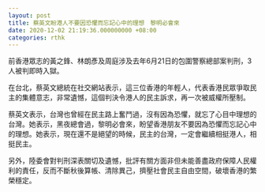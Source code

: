 ```yaml
---
layout: post
title: 蔡英文盼港人不要因恐懼而忘記心中的理想　黎明必會來
date: 2020-12-02 21:19:36.000000000 +08:00
categories: rthk
---
```


前香港眾志的黃之鋒、林朗彥及周庭涉及去年6月21日的包圍警察總部案判刑，3人被判即時入獄。

在台北，蔡英文總統在社交網站表示，這三位香港的年輕人，代表香港民眾爭取民主的集體意志，非常遺憾，這個判決令港人的民主訴求，再一次被威權所壓制。

蔡英文表示，台灣也曾經在民主路上奮鬥過，沒有因為恐懼，就忘了心目中理想的台灣。她表示，黑夜總會過，黎明必會來，盼望香港朋友不要因為恐懼而忘記心中的理想。她表示，現在還不是絕望的時候，民主的台灣，一定會繼續相挺港人，相挺民主。

另外，陸委會對判刑深表關切及遺憾，批評有關方面非但未能善盡政府保障人民權利的責任，反而不斷秋後算帳、清除異己，擠壓社會民主自由空間，破壞香港的繁榮穩定。
